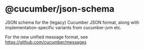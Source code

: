 # @cucumber/json-schema

JSON schema for the (legacy) Cucumber JSON format, along with implementation-specific variants from cucumber-jvm etc.

For the new unified message format, see <https://github.com/cucumber/messages>
